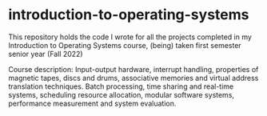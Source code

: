 # introduction-to-operating-systems
This repository holds the code I wrote for all the projects completed in my Introduction to Operating Systems course, (being) taken first semester senior year (Fall 2022)

Course description: Input-output hardware, interrupt handling, properties of magnetic tapes, discs and drums, associative memories and virtual address translation techniques. Batch processing, time sharing and real-time systems, scheduling resource allocation, modular software systems, performance measurement and system evaluation.
